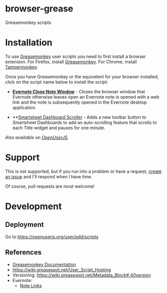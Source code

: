 # browser-grease
Greasemonkey scripts

# Installation #
To use [Greasemonkey](https://en.wikipedia.org/wiki/Greasemonkey) user scripts you need to first install a browser extension. For Firefox, install [Greasemonkey](https://addons.mozilla.org/firefox/addon/greasemonkey/). For Chrome, install [Tampermonkey](https://chrome.google.com/webstore/detail/tampermonkey/dhdgffkkebhmkfjojejmpbldmpobfkfo).

Once you have Greasemonkey or the equivelent for your browser installed, click on the script name below to install the script:

* **[Evernote Close Note Window](https://github.com/activescott/browser-grease/raw/master/evernote-close-note-window/evernote-close-note-window.user.js)** - Closes the browser window that Evernote otherwise leaves open an Evernote note is opened with a web link and the note is subsequently opened in the Evernote desktop application.

* **[Smartsheet Dashboard Scroller](https://github.com/activescott/browser-grease/raw/master/smartsheet-dashboard-scroller/smartsheetDashboardScroller.user.js) - Adds a new toolbar button to Smartsheet Dashboards to add an auto-scrolling feature that scrolls to each Title widget and pauses for one minute.

*Also available on [OpenUserJS](https://openuserjs.org/users/activescott/scripts).*

# Support #
This is not supported, but if you run into a problem or have a request, [create an issue](https://github.com/activescott/browser-grease/issues) and I'll respond when I have time.

Of course, pull requests are most welcome!


# Development #
## Deployment ##
Go to https://openuserjs.org/user/add/scripts

## References ##
* [Greasemonkey Documentation](https://wiki.greasespot.net/Greasemonkey_Manual:API) 
* https://wiki.greasespot.net/User_Script_Hosting
* Versioning: https://wiki.greasespot.net/Metadata_Block#.40version
* Evernote:
    * [Note Links](https://dev.evernote.com/doc/articles/note_links.php)
    